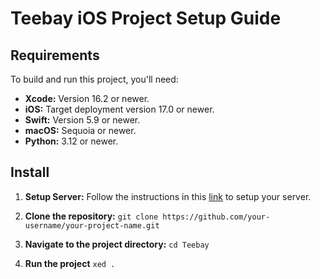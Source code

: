 # Teebay iOS Project Setup Guide

## Requirements
To build and run this project, you'll need:

- **Xcode:** Version  16.2 or newer.
- **iOS:** Target deployment version 17.0 or newer.
- **Swift:** Version 5.9 or newer.
- **macOS:** Sequoia or newer.
- **Python:** 3.12 or newer.
  
## Install
  1. **Setup Server:**
    Follow the instructions in this [link](https://github.com/SazimAssessments/teebay-django-backend-mobile-dev-assessment/blob/main/README.md?plain=1) to setup your server.

  2. **Clone the repository:**
    `git clone https://github.com/your-username/your-project-name.git`

  3. **Navigate to the project directory:**
    `cd Teebay`

  4. **Run the project**
    `xed .`

